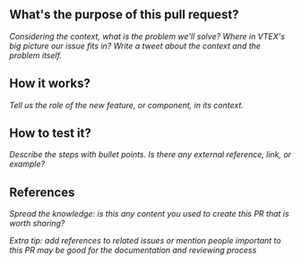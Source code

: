 ## What's the purpose of this pull request?
<em>Considering the context, what is the problem we'll solve? Where in VTEX's big picture our issue fits in? Write a tweet about the context and the problem itself.</em>

## How it works? 
<em>Tell us the role of the new feature, or component, in its context.</em>

## How to test it?
<em>Describe the steps with bullet points. Is there any external reference, link, or example?</em> 

## References
<em>Spread the knowledge: is this any content you used to create this PR that is worth sharing?</em>  

<em>Extra tip: add references to related issues or mention people important to this PR may be good for the documentation and reviewing process</em> 
